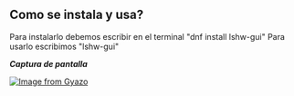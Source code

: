 ## Como se instala y usa? 
Para instalarlo debemos escribir en el terminal "dnf install lshw-gui" 
Para usarlo escribimos "lshw-gui"

 ***Captura de pantalla*** 

[![Image from Gyazo](https://i.gyazo.com/e8b602fa18e9d1095e1a00ea662a3089.png)](https://gyazo.com/e8b602fa18e9d1095e1a00ea662a3089)
